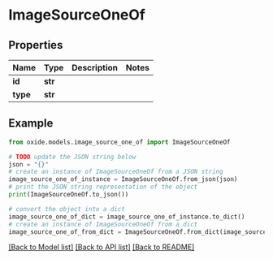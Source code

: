 # ImageSourceOneOf


## Properties

Name | Type | Description | Notes
------------ | ------------- | ------------- | -------------
**id** | **str** |  | 
**type** | **str** |  | 

## Example

```python
from oxide.models.image_source_one_of import ImageSourceOneOf

# TODO update the JSON string below
json = "{}"
# create an instance of ImageSourceOneOf from a JSON string
image_source_one_of_instance = ImageSourceOneOf.from_json(json)
# print the JSON string representation of the object
print(ImageSourceOneOf.to_json())

# convert the object into a dict
image_source_one_of_dict = image_source_one_of_instance.to_dict()
# create an instance of ImageSourceOneOf from a dict
image_source_one_of_from_dict = ImageSourceOneOf.from_dict(image_source_one_of_dict)
```
[[Back to Model list]](../README.md#documentation-for-models) [[Back to API list]](../README.md#documentation-for-api-endpoints) [[Back to README]](../README.md)



